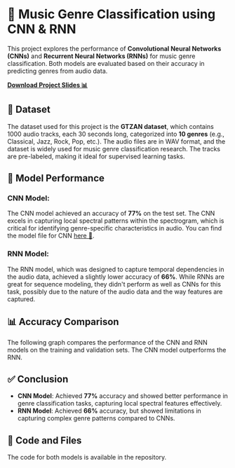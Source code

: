 # 🎵 Music Genre Classification using CNN & RNN

This project explores the performance of **Convolutional Neural Networks (CNNs)** and **Recurrent Neural Networks (RNNs)** for music genre classification. Both models are evaluated based on their accuracy in predicting genres from audio data.

**[Download Project Slides 📊](https://github.com/KarthickRio/Music_Genre_Classification_using_Deep_Learning/blob/main/Music%20Genre%20Classification.pptx)**

## 📂 Dataset

The dataset used for this project is the **GTZAN dataset**, which contains 1000 audio tracks, each 30 seconds long, categorized into **10 genres** (e.g., Classical, Jazz, Rock, Pop, etc.). The audio files are in WAV format, and the dataset is widely used for music genre classification research. The tracks are pre-labeled, making it ideal for supervised learning tasks.

## 🧠 Model Performance

### CNN Model:
The CNN model achieved an accuracy of **77%** on the test set. The CNN excels in capturing local spectral patterns within the spectrogram, which is critical for identifying genre-specific characteristics in audio. You can find the model file for CNN [here 🔗](https://github.com/KarthickRio/Music_Genre_Classification_using_Deep_Learning/blob/main/cnn_genre.py).

### RNN Model:
The RNN model, which was designed to capture temporal dependencies in the audio data, achieved a slightly lower accuracy of **66%**. While RNNs are great for sequence modeling, they didn't perform as well as CNNs for this task, possibly due to the nature of the audio data and the way features are captured.

## 📊 Accuracy Comparison
The following graph compares the performance of the CNN and RNN models on the training and validation sets. The CNN model outperforms the RNN.

## ✅ Conclusion

- **CNN Model**: Achieved **77%** accuracy and showed better performance in genre classification tasks, capturing local spectral features effectively.
- **RNN Model**: Achieved **66%** accuracy, but showed limitations in capturing complex genre patterns compared to CNNs.

## 📝 Code and Files
The code for both models is available in the repository.







